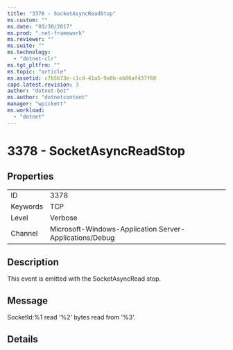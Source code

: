 ```yaml
---
title: "3378 - SocketAsyncReadStop"
ms.custom: ""
ms.date: "03/30/2017"
ms.prod: ".net-framework"
ms.reviewer: ""
ms.suite: ""
ms.technology: 
  - "dotnet-clr"
ms.tgt_pltfrm: ""
ms.topic: "article"
ms.assetid: c7b5b73e-c1cd-41a5-9a0b-ab86af437f60
caps.latest.revision: 3
author: "dotnet-bot"
ms.author: "dotnetcontent"
manager: "wpickett"
ms.workload: 
  - "dotnet"
---
```

# 3378 - SocketAsyncReadStop
## Properties  
  
|||  
|-|-|  
|ID|3378|  
|Keywords|TCP|  
|Level|Verbose|  
|Channel|Microsoft-Windows-Application Server-Applications/Debug|  
  
## Description  
 This event is emitted with the SocketAsyncRead stop.  
  
## Message  
 SocketId:%1 read '%2' bytes read from '%3'.  
  
## Details
